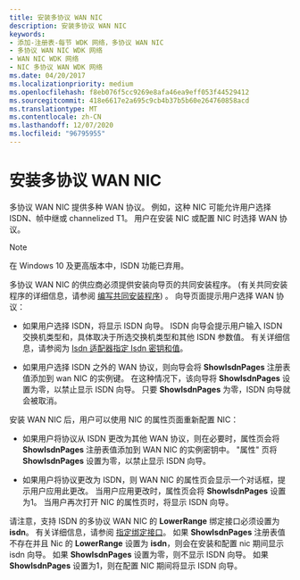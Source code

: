 ```yaml
---
title: 安装多协议 WAN NIC
description: 安装多协议 WAN NIC
keywords:
- 添加-注册表-每节 WDK 网络，多协议 WAN NIC
- 多协议 WAN NIC WDK 网络
- WAN NIC WDK 网络
- NIC 多协议 WAN WDK 网络
ms.date: 04/20/2017
ms.localizationpriority: medium
ms.openlocfilehash: f8eb076f5cc9269e8afa46ea9eff053f44529412
ms.sourcegitcommit: 418e6617e2a695c9cb4b37b5b60e264760858acd
ms.translationtype: MT
ms.contentlocale: zh-CN
ms.lasthandoff: 12/07/2020
ms.locfileid: "96795955"
---
```

# <a name="installing-a-multiprotocol-wan-nic"></a>安装多协议 WAN NIC





多协议 WAN NIC 提供多种 WAN 协议。 例如，这种 NIC 可能允许用户选择 ISDN、帧中继或 channelized T1。 用户在安装 NIC 或配置 NIC 时选择 WAN 协议。

> [!NOTE]
> 在 Windows 10 及更高版本中，ISDN 功能已弃用。 


多协议 WAN NIC 的供应商必须提供安装向导页的共同安装程序。  (有关共同安装程序的详细信息，请参阅 [编写共同安装程序](../install/writing-a-co-installer.md)) 。 向导页面提示用户选择 WAN 协议：

-   如果用户选择 ISDN，将显示 ISDN 向导。 ISDN 向导会提示用户输入 ISDN 交换机类型和，具体取决于所选交换机类型和其他 ISDN 参数值。 有关详细信息，请参阅为 [Isdn 适配器指定 Isdn 密钥和值](specifying-isdn-keys-and-values-for-an-isdn-adapter.md)。

-   如果用户选择 ISDN 之外的 WAN 协议，则向导会将 **ShowIsdnPages** 注册表值添加到 wan NIC 的实例键。 在这种情况下，该向导将 **ShowIsdnPages** 设置为零，以禁止显示 ISDN 向导。 只要 **ShowIsdnPages** 为零，ISDN 向导就会被取消。

安装 WAN NIC 后，用户可以使用 NIC 的属性页面重新配置 NIC：

-   如果用户将协议从 ISDN 更改为其他 WAN 协议，则在必要时，属性页会将 **ShowIsdnPages** 注册表值添加到 WAN NIC 的实例密钥中。 "属性" 页将 **ShowIsdnPages** 设置为零，以禁止显示 ISDN 向导。

-   如果用户将协议更改为 ISDN，则 WAN NIC 的属性页会显示一个对话框，提示用户应用此更改。 当用户应用更改时，属性页会将 **ShowIsdnPages** 设置为1。 当用户再次打开 NIC 的属性页时，将显示 ISDN 向导。

请注意，支持 ISDN 的多协议 WAN NIC 的 **LowerRange** 绑定接口必须设置为 **isdn**。 有关详细信息，请参阅 [指定绑定接口](specifying-binding-interfaces.md)。 如果 **ShowIsdnPages** 注册表值不存在并且 Nic 的 **LowerRange** 设置为 **isdn**，则会在安装和配置 nic 期间显示 isdn 向导。 如果 **ShowIsdnPages** 设置为零，则不显示 ISDN 向导。 如果 **ShowIsdnPages** 设置为1，则在配置 NIC 期间将显示 ISDN 向导。

 

